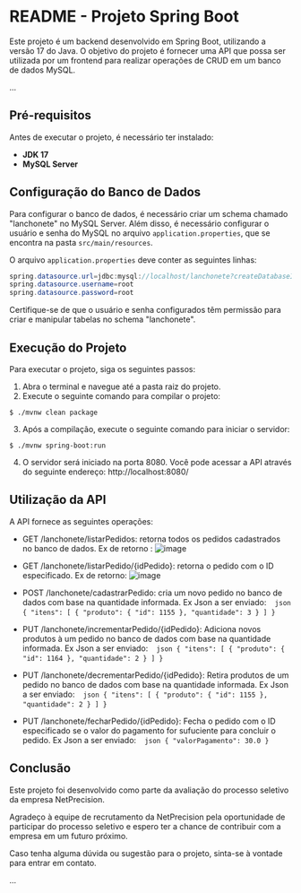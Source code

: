 # README - Projeto Spring Boot

Este projeto é um backend desenvolvido em Spring Boot, utilizando a versão 17 do Java. O objetivo do projeto é fornecer uma API que possa ser utilizada por um frontend para realizar operações de CRUD em um banco de dados MySQL.

...

## Pré-requisitos

Antes de executar o projeto, é necessário ter instalado:

- **JDK 17**
- **MySQL Server**

## Configuração do Banco de Dados

Para configurar o banco de dados, é necessário criar um schema chamado "lanchonete" no MySQL Server. Além disso, é necessário configurar o usuário e senha do MySQL no arquivo `application.properties`, que se encontra na pasta `src/main/resources`.

O arquivo `application.properties` deve conter as seguintes linhas:
``` java
spring.datasource.url=jdbc:mysql://localhost/lanchonete?createDatabaseIfNotExist=true&serverTimezone=UTC
spring.datasource.username=root
spring.datasource.password=root
```

Certifique-se de que o usuário e senha configurados têm permissão para criar e manipular tabelas no schema "lanchonete".

## Execução do Projeto

Para executar o projeto, siga os seguintes passos:

1. Abra o terminal e navegue até a pasta raiz do projeto.
2. Execute o seguinte comando para compilar o projeto: 
```console
$ ./mvnw clean package
```
3. Após a compilação, execute o seguinte comando para iniciar o servidor:
```console
$ ./mvnw spring-boot:run
```
4. O servidor será iniciado na porta 8080. Você pode acessar a API através do seguinte endereço: http://localhost:8080/

## Utilização da API

A API fornece as seguintes operações:

- GET /lanchonete/listarPedidos: retorna todos os pedidos cadastrados no banco de dados.
  Ex de retorno :
![image](https://user-images.githubusercontent.com/34627524/234413619-6f3b0050-09f8-487f-b08f-151f017b7781.png)

- GET /lanchonete/listarPedido/{idPedido}: retorna o pedido com o ID especificado.
  Ex de retorno:
![image](https://user-images.githubusercontent.com/34627524/234413378-b1bde421-f1ad-4226-9cae-f5d98b9ced37.png)


- POST /lanchonete/cadastrarPedido: cria um novo pedido no banco de dados com base na quantidade informada.
  Ex Json a ser enviado:
` ` `json
{
  "itens": [
    {
        "produto": {
            "id": 1155
        },
        "quantidade": 3
    }
  ]
}
` ` `

- PUT /lanchonete/incrementarPedido/{idPedido}: Adiciona novos produtos à um pedido no banco de dados com base na quantidade informada.
  Ex Json a ser enviado:
` ` `json
{
  "itens": [
    {
      "produto": {
        "id": 1164
      },
      "quantidade": 2
    }
  ]
}
` ` `

- PUT /lanchonete/decrementarPedido/{idPedido}: Retira produtos de um pedido no banco de dados com base na quantidade informada.
  Ex Json a ser enviado:
` ` `json
{
  "itens": [
    {
      "produto": {
        "id": 1155
      },
      "quantidade": 2
    }
  ]
}
` ` `

- PUT /lanchonete/fecharPedido/{idPedido}: Fecha o pedido com o ID especificado se o valor do pagamento for sufuciente para concluir o pedido.
  Ex Json a ser enviado:
` ` `json
{
    "valorPagamento": 30.0
}
` ` `

## Conclusão

Este projeto foi desenvolvido como parte da avaliação do processo seletivo da empresa NetPrecision.

Agradeço à equipe de recrutamento da NetPrecision pela oportunidade de participar do processo seletivo e espero ter a chance de contribuir com a empresa em um futuro próximo.

Caso tenha alguma dúvida ou sugestão para o projeto, sinta-se à vontade para entrar em contato.

...









